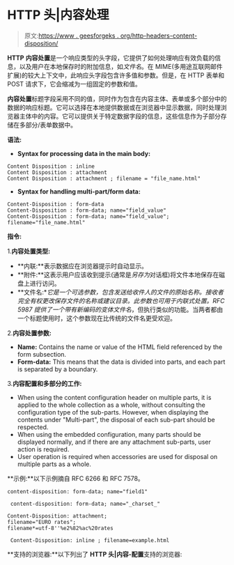 # HTTP 头|内容处理

> 原文:[https://www . geesforgeks . org/http-headers-content-disposition/](https://www.geeksforgeeks.org/http-headers-content-disposition/)

**HTTP** **内容处置**是一个响应类型的头字段，它提供了如何处理响应有效负载的信息，以及用户在本地保存时的附加信息，如*文件名*。在 MIME(多用途互联网邮件扩展)的较大上下文中，此响应头字段包含许多值和参数。但是，在 HTTP 表单和 POST 请求下，它会缩减为一组固定的参数和值。

**内容处置**标题字段采用不同的值，同时作为包含在内容主体、表单或多个部分中的数据的响应标题。它可以选择在本地提供数据或在浏览器中显示数据，同时处理浏览器主体中的内容。它可以提供关于特定数据字段的信息，这些信息作为子部分存储在多部分/表单数据中。

**语法:**

*   **Syntax for processing data in the main body:**

```
Content Disposition : inline 
Content Disposition : attachment
Content Disposition : attachment ; filename = "file_name.html"

```

*   **Syntax for handling multi-part/form data:**

```
Content-Disposition : form-data
Content-Disposition : form-data; name="field_value"
Content-Disposition : form-data; name="field_value"; filename="file_name.html"

```

**指令:**

1.**内容处置类型:**

*   **内联:**表示数据应在浏览器提示时自动显示。
*   **附件:**这表示用户应该收到提示(通常是*另存为*对话框)将文件本地保存在磁盘上进行访问。
*   **文件名:**它是一个可选参数，包含发送给收件人的文件的原始名称。接收者完全有权更改保存文件的名称或建议目录。此参数也可用于内联式处置。RFC 5987 提供了一个带有新编码的变体文件名*，但执行类似的功能。当两者都由一个标题使用时，这个参数现在比传统的文件名更受欢迎。

2.**内容处置参数:**

*   **Name:** Contains the name or value of the HTML field referenced by the form subsection.
*   **Form-data:** This means that the data is divided into parts, and each part is separated by a boundary.

3.**内容配置和多部分的工作:**

*   When using the content configuration header on multiple parts, it is applied to the whole collection as a whole, without consulting the configuration type of the sub-parts. However, when displaying the contents under "Multi-part", the disposal of each sub-part should be respected.
*   When using the embedded configuration, many parts should be displayed normally, and if there are any attachment sub-parts, user action is required.
*   User operation is required when accessories are used for disposal on multiple parts as a whole.

**示例:**以下示例摘自 RFC 6266 和 RFC 7578。

```
content-disposition: form-data; name="field1"

```

```
 content-disposition: form-data; name="_charset_"

```

```
Content-Disposition: attachment;
filename="EURO rates";
filename*=utf-8''%e2%82%ac%20rates

```

```
 Content-Disposition: inline ; filename=example.html

```

**支持的浏览器:**以下列出了 **HTTP 头|内容-配置**支持的浏览器: